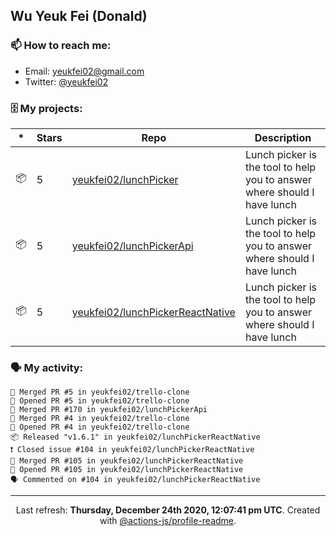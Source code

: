 ## Wu Yeuk Fei (Donald)

### 📫 How to reach me:

- Email: [yeukfei02@gmail.com](yeukfei02@gmail.com)
- Twitter: [@yeukfei02](https://twitter.com/yeukfei02)

### 🗄 My projects:

|*|Stars|Repo|Description|
|---|---|---|---|
| 📦 | 5 | [yeukfei02/lunchPicker](https://github.com/yeukfei02/lunchPicker) | Lunch picker is the tool to help you to answer where should I have lunch |
| 📦 | 5 | [yeukfei02/lunchPickerApi](https://github.com/yeukfei02/lunchPickerApi) | Lunch picker is the tool to help you to answer where should I have lunch |
| 📦 | 5 | [yeukfei02/lunchPickerReactNative](https://github.com/yeukfei02/lunchPickerReactNative) | Lunch picker is the tool to help you to answer where should I have lunch |

### 🗣 My activity:

```
🎉 Merged PR #5 in yeukfei02/trello-clone
💪 Opened PR #5 in yeukfei02/trello-clone
🎉 Merged PR #170 in yeukfei02/lunchPickerApi
🎉 Merged PR #4 in yeukfei02/trello-clone
💪 Opened PR #4 in yeukfei02/trello-clone
📦 Released "v1.6.1" in yeukfei02/lunchPickerReactNative
❗️ Closed issue #104 in yeukfei02/lunchPickerReactNative
🎉 Merged PR #105 in yeukfei02/lunchPickerReactNative
💪 Opened PR #105 in yeukfei02/lunchPickerReactNative
🗣 Commented on #104 in yeukfei02/lunchPickerReactNative
```

<!-- <img src="https://github-readme-stats.vercel.app/api?username=yeukfei02&show_icons=true&count_private=true&theme=radical" />

<img src="https://github-readme-stats.vercel.app/api/top-langs/?username=yeukfei02&theme=radical" /> -->

---

<p align="center">Last refresh: <b>Thursday, December 24th 2020, 12:07:41 pm UTC</b>. Created with <a href=https://github.com/marketplace/actions/profile-readme>@actions-js/profile-readme</a>.</p>
